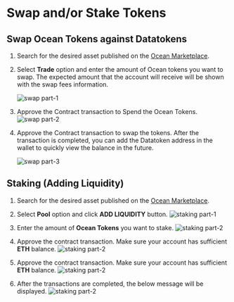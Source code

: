 # Swap and/or Stake Tokens

## Swap Ocean Tokens against Datatokens

1. Search for the desired asset published on the [Ocean Marketplace](https://market.oceanprotocol.com/).

2. Select **Trade** option and enter the amount of Ocean tokens you want to swap. The expected amount that the account will receive will be shown with the swap fees information.

   ![swap part-1](images/marketplace/Swap-1.png 'Select trade')

3. Approve the Contract transaction to Spend the Ocean Tokens.
   ![swap part-2](images/marketplace/Swap-2.png 'Approve spend limit')

4. Approve the Contract transaction to swap the tokens. After the transaction is completed, you can add the Datatoken address in the wallet to quickly view the balance in the future.

   ![swap part-3](images/marketplace/Swap-3.png 'Approve swap transation')

## Staking (Adding Liquidity)

1.  Search for the desired asset published on the [Ocean Marketplace](https://market.oceanprotocol.com/).

2.  Select **Pool** option and click **ADD LIQUIDITY** button.
    ![staking part-1](images/marketplace/Staking-1.png 'Select Pool option')

3.  Enter the amount of **Ocean Tokens** you want to stake.
    ![staking part-2](images/marketplace/Staking-2.png 'Enter the amount to stake')

4.  Approve the contract transaction. Make sure your account has sufficient **ETH** balance.
    ![staking part-2](images/marketplace/Staking-3.png 'Approve spend transction')

5.  Approve the contract transaction. Make sure your account has sufficient **ETH** balance.
    ![staking part-2](images/marketplace/Staking-4.png 'Approve contract transaction')

6.  After the transactions are completed, the below message will be displayed.
    ![staking part-2](images/marketplace/Staking-5.png 'Success')
